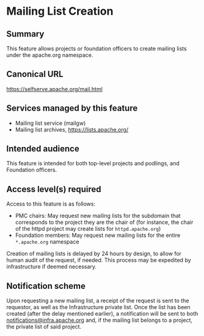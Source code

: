 # Mailing List Creation

## Summary
This feature allows projects or foundation officers to create mailing lists under the 
apache.org namespace.

## Canonical URL
https://selfserve.apache.org/mail.html

## Services managed by this feature
- Mailing list service (mailgw)
- Mailing list archives, https://lists.apache.org/

## Intended audience
This feature is intended for both top-level projects and podlings, and Foundation officers.

## Access level(s) required
Access to this feature is as follows:
- PMC chairs: May request new mailing lists for the subdomain that corresponds to the project they are the chair of (for instance, the chair of the httpd project may create lists for `httpd.apache.org`)
- Foundation members: May request new mailing lists for the entire `*.apache.org` namespace

Creation of mailing lists is delayed by 24 hours by design, to allow for human audit of the request, if needed.
This process may be expedited by infrastructure if deemed necessary.

## Notification scheme
Upon requesting a new mailing list, a receipt of the request is sent to the requestor, as well as the Infrastructure private list.
Once the list has been created (after the delay mentioned earlier), a notification will be sent to both 
[notifications@infra.apache.org](https://lists.apache.org/list.html?notifications@infra.apache.org) and, 
if the mailing list belongs to a project, the private list of said project.
